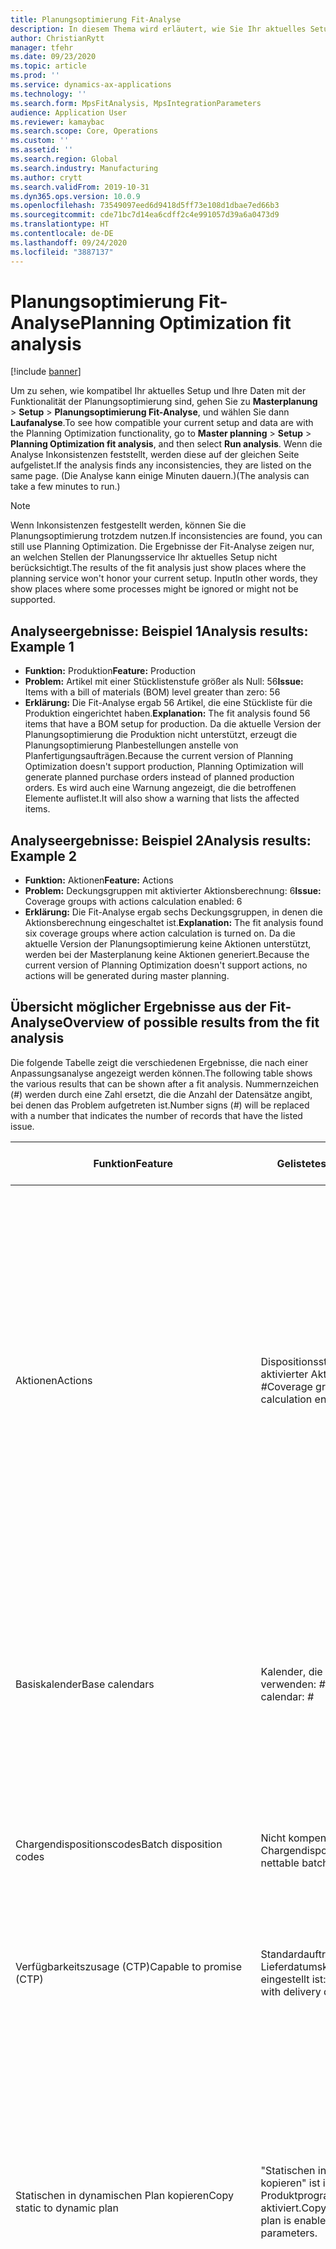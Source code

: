 ```yaml
---
title: Planungsoptimierung Fit-Analyse
description: In diesem Thema wird erläutert, wie Sie Ihr aktuelles Setup und Ihre Daten mit den Möglichkeiten der Planungsoptimierungsfunktionalität verifizieren können.
author: ChristianRytt
manager: tfehr
ms.date: 09/23/2020
ms.topic: article
ms.prod: ''
ms.service: dynamics-ax-applications
ms.technology: ''
ms.search.form: MpsFitAnalysis, MpsIntegrationParameters
audience: Application User
ms.reviewer: kamaybac
ms.search.scope: Core, Operations
ms.custom: ''
ms.assetid: ''
ms.search.region: Global
ms.search.industry: Manufacturing
ms.author: crytt
ms.search.validFrom: 2019-10-31
ms.dyn365.ops.version: 10.0.9
ms.openlocfilehash: 73549097eed6d9418d5ff73e108d1dbae7ed66b3
ms.sourcegitcommit: cde71bc7d14ea6cdff2c4e991057d39a6a0473d9
ms.translationtype: HT
ms.contentlocale: de-DE
ms.lasthandoff: 09/24/2020
ms.locfileid: "3887137"
---
```

# <a name="planning-optimization-fit-analysis"></a><span data-ttu-id="cdff6-103">Planungsoptimierung Fit-Analyse</span><span class="sxs-lookup"><span data-stu-id="cdff6-103">Planning Optimization fit analysis</span></span>

[!include [banner](../../includes/banner.md)]

<span data-ttu-id="cdff6-104">Um zu sehen, wie kompatibel Ihr aktuelles Setup und Ihre Daten mit der Funktionalität der Planungsoptimierung sind, gehen Sie zu **Masterplanung** \> **Setup** \> **Planungsoptimierung Fit-Analyse**, und wählen Sie dann **Laufanalyse**.</span><span class="sxs-lookup"><span data-stu-id="cdff6-104">To see how compatible your current setup and data are with the Planning Optimization functionality, go to **Master planning** \> **Setup** \> **Planning Optimization fit analysis**, and then select **Run analysis**.</span></span> <span data-ttu-id="cdff6-105">Wenn die Analyse Inkonsistenzen feststellt, werden diese auf der gleichen Seite aufgelistet.</span><span class="sxs-lookup"><span data-stu-id="cdff6-105">If the analysis finds any inconsistencies, they are listed on the same page.</span></span> <span data-ttu-id="cdff6-106">(Die Analyse kann einige Minuten dauern.)</span><span class="sxs-lookup"><span data-stu-id="cdff6-106">(The analysis can take a few minutes to run.)</span></span>

> [!NOTE]
> <span data-ttu-id="cdff6-107">Wenn Inkonsistenzen festgestellt werden, können Sie die Planungsoptimierung trotzdem nutzen.</span><span class="sxs-lookup"><span data-stu-id="cdff6-107">If inconsistencies are found, you can still use Planning Optimization.</span></span> <span data-ttu-id="cdff6-108">Die Ergebnisse der Fit-Analyse zeigen nur, an welchen Stellen der Planungsservice Ihr aktuelles Setup nicht berücksichtigt.</span><span class="sxs-lookup"><span data-stu-id="cdff6-108">The results of the fit analysis just show places where the planning service won't honor your current setup.</span></span> <span data-ttu-id="cdff6-109">Input</span><span class="sxs-lookup"><span data-stu-id="cdff6-109">In other words, they show places where some processes might be ignored or might not be supported.</span></span>

## <a name="analysis-results-example-1"></a><span data-ttu-id="cdff6-110">Analyseergebnisse: Beispiel 1</span><span class="sxs-lookup"><span data-stu-id="cdff6-110">Analysis results: Example 1</span></span>

- <span data-ttu-id="cdff6-111">**Funktion:** Produktion</span><span class="sxs-lookup"><span data-stu-id="cdff6-111">**Feature:** Production</span></span>
- <span data-ttu-id="cdff6-112">**Problem:** Artikel mit einer Stücklistenstufe größer als Null: 56</span><span class="sxs-lookup"><span data-stu-id="cdff6-112">**Issue:** Items with a bill of materials (BOM) level greater than zero: 56</span></span>
- <span data-ttu-id="cdff6-113">**Erklärung:** Die Fit-Analyse ergab 56 Artikel, die eine Stückliste für die Produktion eingerichtet haben.</span><span class="sxs-lookup"><span data-stu-id="cdff6-113">**Explanation:** The fit analysis found 56 items that have a BOM setup for production.</span></span> <span data-ttu-id="cdff6-114">Da die aktuelle Version der Planungsoptimierung die Produktion nicht unterstützt, erzeugt die Planungsoptimierung Planbestellungen anstelle von Planfertigungsaufträgen.</span><span class="sxs-lookup"><span data-stu-id="cdff6-114">Because the current version of Planning Optimization doesn't support production, Planning Optimization will generate planned purchase orders instead of planned production orders.</span></span> <span data-ttu-id="cdff6-115">Es wird auch eine Warnung angezeigt, die die betroffenen Elemente auflistet.</span><span class="sxs-lookup"><span data-stu-id="cdff6-115">It will also show a warning that lists the affected items.</span></span>

## <a name="analysis-results-example-2"></a><span data-ttu-id="cdff6-116">Analyseergebnisse: Beispiel 2</span><span class="sxs-lookup"><span data-stu-id="cdff6-116">Analysis results: Example 2</span></span>

- <span data-ttu-id="cdff6-117">**Funktion:** Aktionen</span><span class="sxs-lookup"><span data-stu-id="cdff6-117">**Feature:** Actions</span></span>
- <span data-ttu-id="cdff6-118">**Problem:** Deckungsgruppen mit aktivierter Aktionsberechnung: 6</span><span class="sxs-lookup"><span data-stu-id="cdff6-118">**Issue:** Coverage groups with actions calculation enabled: 6</span></span>
- <span data-ttu-id="cdff6-119">**Erklärung:** Die Fit-Analyse ergab sechs Deckungsgruppen, in denen die Aktionsberechnung eingeschaltet ist.</span><span class="sxs-lookup"><span data-stu-id="cdff6-119">**Explanation:** The fit analysis found six coverage groups where action calculation is turned on.</span></span> <span data-ttu-id="cdff6-120">Da die aktuelle Version der Planungsoptimierung keine Aktionen unterstützt, werden bei der Masterplanung keine Aktionen generiert.</span><span class="sxs-lookup"><span data-stu-id="cdff6-120">Because the current version of Planning Optimization doesn't support actions, no actions will be generated during master planning.</span></span>

## <a name="overview-of-possible-results-from-the-fit-analysis"></a><span data-ttu-id="cdff6-121">Übersicht möglicher Ergebnisse aus der Fit-Analyse</span><span class="sxs-lookup"><span data-stu-id="cdff6-121">Overview of possible results from the fit analysis</span></span>

<span data-ttu-id="cdff6-122">Die folgende Tabelle zeigt die verschiedenen Ergebnisse, die nach einer Anpassungsanalyse angezeigt werden können.</span><span class="sxs-lookup"><span data-stu-id="cdff6-122">The following table shows the various results that can be shown after a fit analysis.</span></span> <span data-ttu-id="cdff6-123">Nummernzeichen (_\#_) werden durch eine Zahl ersetzt, die die Anzahl der Datensätze angibt, bei denen das Problem aufgetreten ist.</span><span class="sxs-lookup"><span data-stu-id="cdff6-123">Number signs (_\#_) will be replaced with a number that indicates the number of records that have the listed issue.</span></span>

| <span data-ttu-id="cdff6-124">Funktion</span><span class="sxs-lookup"><span data-stu-id="cdff6-124">Feature</span></span> | <span data-ttu-id="cdff6-125">Gelistetes Problem</span><span class="sxs-lookup"><span data-stu-id="cdff6-125">Listed issue</span></span> | <span data-ttu-id="cdff6-126">Erläuterung</span><span class="sxs-lookup"><span data-stu-id="cdff6-126">Explanation</span></span> | <span data-ttu-id="cdff6-127">Erwartete Verfügbarkeit</span><span class="sxs-lookup"><span data-stu-id="cdff6-127">Expected availability</span></span> |
| --- | --- | --- | --- |
| <span data-ttu-id="cdff6-128">Aktionen</span><span class="sxs-lookup"><span data-stu-id="cdff6-128">Actions</span></span> | <span data-ttu-id="cdff6-129">Dispositionssteuerungsgruppen mit aktivierter Aktivitätenberechnung: _\#_</span><span class="sxs-lookup"><span data-stu-id="cdff6-129">Coverage groups with Actions calculation enabled: _\#_</span></span> | <span data-ttu-id="cdff6-130">Diese Funktion steht noch aus.</span><span class="sxs-lookup"><span data-stu-id="cdff6-130">This feature is pending.</span></span> <span data-ttu-id="cdff6-131">Derzeit werden während der Masterplanung keine Aktionen generiert, wenn die Planungsoptimierung aktiviert ist, unabhängig von dieser Einstellung.</span><span class="sxs-lookup"><span data-stu-id="cdff6-131">Currently, actions aren't generated during master planning when Planning Optimization is enabled, regardless of this setting.</span></span> <span data-ttu-id="cdff6-132">Der Hauptzweck von Aktionen besteht darin, Änderungen an bestehenden Aufträgen vorzuschlagen.</span><span class="sxs-lookup"><span data-stu-id="cdff6-132">The main purpose of actions is to suggest changes to existing orders.</span></span> <span data-ttu-id="cdff6-133">Bewerten Sie, ob Aktionen im Rahmen Ihrer Geschäftsprozesse aktiv angewendet werden oder ob die Verzögerungsinformationen bezüglich der Bestellungen ausreichend sind.</span><span class="sxs-lookup"><span data-stu-id="cdff6-133">Evaluate if actions are actively applied as part of your business processes or if the delay information related to the orders is sufficient.</span></span> | <span data-ttu-id="cdff6-134">2021. Oktober</span><span class="sxs-lookup"><span data-stu-id="cdff6-134">October 2021</span></span> |
| <span data-ttu-id="cdff6-135">Basiskalender</span><span class="sxs-lookup"><span data-stu-id="cdff6-135">Base calendars</span></span> | <span data-ttu-id="cdff6-136">Kalender, die den Basiskalender verwenden: _\#_</span><span class="sxs-lookup"><span data-stu-id="cdff6-136">Calendars using base calendar: _\#_</span></span> | <span data-ttu-id="cdff6-137">Diese Funktion steht noch aus.</span><span class="sxs-lookup"><span data-stu-id="cdff6-137">This feature is pending.</span></span> <span data-ttu-id="cdff6-138">Derzeit wird der Basiskalender ignoriert, wenn die Planungsoptimierung aktiviert ist.</span><span class="sxs-lookup"><span data-stu-id="cdff6-138">Currently, the base calendar is ignored when Planning Optimization is enabled.</span></span> <span data-ttu-id="cdff6-139">Prüfen Sie, ob der Basiskalender für Ihre Geschäftsprozesse benötigt wird oder ob eine direkte Einrichtung in Kalendern ausreicht.</span><span class="sxs-lookup"><span data-stu-id="cdff6-139">Evaluate if the base calendar is needed for your business processes or if direct setup in calendars is sufficient.</span></span> | <span data-ttu-id="cdff6-140">April 2021</span><span class="sxs-lookup"><span data-stu-id="cdff6-140">April 2021</span></span> | 
| <span data-ttu-id="cdff6-141">Chargendispositionscodes</span><span class="sxs-lookup"><span data-stu-id="cdff6-141">Batch disposition codes</span></span> | <span data-ttu-id="cdff6-142">Nicht kompensierbare Chargendispositionsmaster: _\#_</span><span class="sxs-lookup"><span data-stu-id="cdff6-142">Non-nettable batch disposition masters: _\#_</span></span> | <span data-ttu-id="cdff6-143">Diese Funktion steht noch aus.</span><span class="sxs-lookup"><span data-stu-id="cdff6-143">This feature is pending.</span></span> <span data-ttu-id="cdff6-144">Derzeit werden Chargen-Dispositionscodes ignoriert, wenn die Planungsoptimierung aktiviert ist.</span><span class="sxs-lookup"><span data-stu-id="cdff6-144">Currently, batch disposition codes are ignored when Planning Optimization is enabled.</span></span> | <span data-ttu-id="cdff6-145">2021. Oktober</span><span class="sxs-lookup"><span data-stu-id="cdff6-145">October 2021</span></span> |
| <span data-ttu-id="cdff6-146">Verfügbarkeitszusage (CTP)</span><span class="sxs-lookup"><span data-stu-id="cdff6-146">Capable to promise (CTP)</span></span> | <span data-ttu-id="cdff6-147">Standardauftragseinstellungen mit Lieferdatumskontrolle, die auf CTP eingestellt ist: _\#_</span><span class="sxs-lookup"><span data-stu-id="cdff6-147">Default order settings with delivery date control set to CTP: _\#_</span></span> | <span data-ttu-id="cdff6-148">Diese Funktion steht noch aus.</span><span class="sxs-lookup"><span data-stu-id="cdff6-148">This feature is pending.</span></span> <span data-ttu-id="cdff6-149">Derzeit wird CTP ignoriert, wenn die Planungsoptimierung unabhängig von dieser Einstellung aktiviert ist.</span><span class="sxs-lookup"><span data-stu-id="cdff6-149">Currently, CTP is ignored when Planning Optimization is enabled, regardless of this setting.</span></span> | <span data-ttu-id="cdff6-150">2021. Oktober</span><span class="sxs-lookup"><span data-stu-id="cdff6-150">October 2021</span></span> |
| <span data-ttu-id="cdff6-151">Statischen in dynamischen Plan kopieren</span><span class="sxs-lookup"><span data-stu-id="cdff6-151">Copy static to dynamic plan</span></span> | <span data-ttu-id="cdff6-152">"Statischen in dynamischen Plan kopieren" ist in den Produktprogrammplanungsparametern aktiviert.</span><span class="sxs-lookup"><span data-stu-id="cdff6-152">Copy of static to dynamic plan is enabled on the master planning parameters.</span></span> | <span data-ttu-id="cdff6-153">Die Planungsoptimierung kopiert den statischen Plan unabhängig von dieser Einstellung nicht in den dynamischen Plan.</span><span class="sxs-lookup"><span data-stu-id="cdff6-153">Planning Optimization doesn't copy the static plan to the dynamic plan, regardless of this setting.</span></span> <span data-ttu-id="cdff6-154">Im Allgemeinen ist dieses Konzept aufgrund der Geschwindigkeit und vollständigen Regeneration, die die Planungsoptimierung bietet, weniger relevant.</span><span class="sxs-lookup"><span data-stu-id="cdff6-154">In general, this concept is less relevant because of the speed and complete regeneration that Planning Optimization provides.</span></span> <span data-ttu-id="cdff6-155">Wenn zwei oder mehr Pläne verwendet werden, sollte für jeden Plan eine Masterplanung ausgelöst werden.</span><span class="sxs-lookup"><span data-stu-id="cdff6-155">If two or more plans are used, master planning should be triggered for each plan.</span></span> | <span data-ttu-id="cdff6-156">2021. Oktober</span><span class="sxs-lookup"><span data-stu-id="cdff6-156">October 2021</span></span> |
| <span data-ttu-id="cdff6-157">Umwandeln</span><span class="sxs-lookup"><span data-stu-id="cdff6-157">Firming</span></span> | <span data-ttu-id="cdff6-158">Dispositionssteuerungsgruppen mit automatisch festgelegtem Sofortanlagezeitraum: _\#_</span><span class="sxs-lookup"><span data-stu-id="cdff6-158">Coverage groups with auto firming time fence set: _\#_</span></span> | <span data-ttu-id="cdff6-159">In Version 10.0.7 und höher wird das Umwandeln nach Abschluss der Masterplanung als separater Umwandlungs-Batch-Job unterstützt (vorausgesetzt, die Funktion _Automatische Umwandlung zur Planungsoptimierung_ wurde in der [Funktionsverwaltung](../../../fin-ops-core/fin-ops/get-started/feature-management/feature-management-overview.md) aktiviert).</span><span class="sxs-lookup"><span data-stu-id="cdff6-159">In version 10.0.7 and later, firming is supported as a separate firming batch job after master planning is completed (provided the _Auto-firming for Planning Optimization_ feature has been enabled in [feature management](../../../fin-ops-core/fin-ops/get-started/feature-management/feature-management-overview.md)).</span></span> <span data-ttu-id="cdff6-160">Beachten Sie, dass die automatische Festigung für die Planungsoptimierung auf dem Bestelldatum (Startdatum) und nicht auf dem Anforderungsdatum (Enddatum) basiert.</span><span class="sxs-lookup"><span data-stu-id="cdff6-160">Note that auto firming for Planning Optimization is based on the order date (start date), not the requirement date (end date).</span></span> <span data-ttu-id="cdff6-161">Dieses Verhalten stellt sicher, dass die Festlegung von Planaufträgen rechtzeitig erfolgt, ohne dass die Vorlaufzeit in den Festigungszeitraum einbezogen werden muss.</span><span class="sxs-lookup"><span data-stu-id="cdff6-161">This behavior ensures that firming of planned orders occurs in due time, without having to include lead time in the firming time fence.</span></span> | <span data-ttu-id="cdff6-162">Unterstützt</span><span class="sxs-lookup"><span data-stu-id="cdff6-162">Supported</span></span> |
| <span data-ttu-id="cdff6-163">Umwandeln</span><span class="sxs-lookup"><span data-stu-id="cdff6-163">Firming</span></span> | <span data-ttu-id="cdff6-164">Artikeldeckungsdatensätze mit automatisch festgelegter Umwandlung: _\#_</span><span class="sxs-lookup"><span data-stu-id="cdff6-164">Item coverage records with auto firming set: _\#_</span></span> | <span data-ttu-id="cdff6-165">In Version 10.0.7 und höher wird das automatische Umwandeln nach Abschluss der Masterplanung als separater Umwandlungs-Batch-Job unterstützt (vorausgesetzt, die Funktion _Automatische Umwandlung zur Planungsoptimierung_ wurde in der [Funktionsverwaltung](../../../fin-ops-core/fin-ops/get-started/feature-management/feature-management-overview.md) aktiviert).</span><span class="sxs-lookup"><span data-stu-id="cdff6-165">In version 10.0.7 and later, auto firming is supported as a separate firming batch job after master planning is completed (provided the _Auto-firming for Planning Optimization_ feature has been enabled in [feature management](../../../fin-ops-core/fin-ops/get-started/feature-management/feature-management-overview.md)).</span></span> <span data-ttu-id="cdff6-166">Beachten Sie, dass die automatische Festigung für die Planungsoptimierung auf dem Bestelldatum (Startdatum) und nicht auf dem Anforderungsdatum (Enddatum) basiert.</span><span class="sxs-lookup"><span data-stu-id="cdff6-166">Note that auto firming for Planning Optimization is based on the order date (start date), not the requirement date (end date).</span></span> <span data-ttu-id="cdff6-167">Dieses Verhalten stellt sicher, dass die Festlegung von Planaufträgen rechtzeitig erfolgt, ohne dass die Vorlaufzeit in den Festigungszeitraum einbezogen werden muss.</span><span class="sxs-lookup"><span data-stu-id="cdff6-167">This behavior ensures that firming of planned orders occurs in due time, without having to include lead time in the firming time fence.</span></span> | <span data-ttu-id="cdff6-168">Unterstützt</span><span class="sxs-lookup"><span data-stu-id="cdff6-168">Supported</span></span> |
| <span data-ttu-id="cdff6-169">Umwandeln</span><span class="sxs-lookup"><span data-stu-id="cdff6-169">Firming</span></span> | <span data-ttu-id="cdff6-170">Produktprogrammpläne mit automatisch festgelegter Umwandlung: _\#_</span><span class="sxs-lookup"><span data-stu-id="cdff6-170">Master plans with auto firming set: _\#_</span></span> | <span data-ttu-id="cdff6-171">In Version 10.0.7 und höher wird das automatische Umwandeln nach Abschluss der Masterplanung als separater Umwandlungs-Batch-Job unterstützt (vorausgesetzt, die Funktion _Automatische Umwandlung zur Planungsoptimierung_ wurde in der [Funktionsverwaltung](../../../fin-ops-core/fin-ops/get-started/feature-management/feature-management-overview.md) aktiviert).</span><span class="sxs-lookup"><span data-stu-id="cdff6-171">In version 10.0.7 and later, auto firming is supported as a separate firming batch job after master planning is completed (provided the _Auto-firming for Planning Optimization_ feature has been enabled in [feature management](../../../fin-ops-core/fin-ops/get-started/feature-management/feature-management-overview.md)).</span></span> <span data-ttu-id="cdff6-172">Beachten Sie, dass die automatische Festigung für die Planungsoptimierung auf dem Bestelldatum (Startdatum) und nicht auf dem Anforderungsdatum (Enddatum) basiert.</span><span class="sxs-lookup"><span data-stu-id="cdff6-172">Note that auto firming for Planning Optimization is based on the order date (start date), not the requirement date (end date).</span></span> <span data-ttu-id="cdff6-173">Dieses Verhalten stellt sicher, dass die Festlegung von Planaufträgen rechtzeitig erfolgt, ohne dass die Vorlaufzeit in den Festigungszeitraum einbezogen werden muss.</span><span class="sxs-lookup"><span data-stu-id="cdff6-173">This behavior ensures that firming of planned orders occurs in due time, without having to include lead time in the firming time fence.</span></span> | <span data-ttu-id="cdff6-174">Unterstützt</span><span class="sxs-lookup"><span data-stu-id="cdff6-174">Supported</span></span> |
| <span data-ttu-id="cdff6-175">FitAnalysisPlanningItems</span><span class="sxs-lookup"><span data-stu-id="cdff6-175">FitAnalysisPlanningItems</span></span> | <span data-ttu-id="cdff6-176">Planungselemente: _\#_</span><span class="sxs-lookup"><span data-stu-id="cdff6-176">Planning Items: _\#_</span></span> | <span data-ttu-id="cdff6-177">Diese Funktion steht noch aus.</span><span class="sxs-lookup"><span data-stu-id="cdff6-177">This feature is pending.</span></span> <span data-ttu-id="cdff6-178">Derzeit werden Planungselemente wie normale Elemente behandelt, wenn die Planungsoptimierung aktiviert ist.</span><span class="sxs-lookup"><span data-stu-id="cdff6-178">Currently, planning items are handled like regular items when Planning Optimization is enabled.</span></span> | <span data-ttu-id="cdff6-179">2021. Oktober</span><span class="sxs-lookup"><span data-stu-id="cdff6-179">October 2021</span></span> |
| <span data-ttu-id="cdff6-180">Planung</span><span class="sxs-lookup"><span data-stu-id="cdff6-180">Forecast</span></span> | <span data-ttu-id="cdff6-181">Abdeckungsgruppen mit „Intercompany-Bestellungen einschließen“ aktiviert: _\#_</span><span class="sxs-lookup"><span data-stu-id="cdff6-181">Coverage groups with "Include intercompany orders" enabled: _\#_</span></span> | <span data-ttu-id="cdff6-182">Diese Funktion steht noch aus.</span><span class="sxs-lookup"><span data-stu-id="cdff6-182">This feature is pending.</span></span> <span data-ttu-id="cdff6-183">Derzeit enthält die Masterplanung keine nachgelagerten Planungsanforderungen, wenn die Planungsoptimierung aktiviert ist, unabhängig von dieser Einstellung.</span><span class="sxs-lookup"><span data-stu-id="cdff6-183">Currently, master planning doesn't include downstream planned demand when Planning Optimization is enabled, regardless of this setting.</span></span> <span data-ttu-id="cdff6-184">Beachten Sie, dass freigegebene/feste Bestellungen weiterhin mit der regulären Intercompany-Funktionalität funktionieren und die meisten Szenarien abdecken.</span><span class="sxs-lookup"><span data-stu-id="cdff6-184">Note that released/firmed orders still work with the regular intercompany functionality and will cover most scenarios.</span></span> | <span data-ttu-id="cdff6-185">2020. Oktober</span><span class="sxs-lookup"><span data-stu-id="cdff6-185">October 2020</span></span> |
| <span data-ttu-id="cdff6-186">Planung</span><span class="sxs-lookup"><span data-stu-id="cdff6-186">Forecast</span></span> | <span data-ttu-id="cdff6-187">Abdeckungsgruppen mit der Einstellung „Planungswert verringern um“ auf einen anderen Wert als „Aufträge“ festgelegt: _\#_</span><span class="sxs-lookup"><span data-stu-id="cdff6-187">Coverage groups with "Reduce forecast by" setting set to a value different than "Orders": _\#_</span></span> | <span data-ttu-id="cdff6-188">Standardmäßig verwendet die Planungsoptimierung unabhängig von dieser Einstellung „Planungswert verringern um“ für Bestellungen.</span><span class="sxs-lookup"><span data-stu-id="cdff6-188">By default, Planning Optimization uses "Reduce forecast by" for orders, regardless of this setting.</span></span> | <span data-ttu-id="cdff6-189">2020. Oktober</span><span class="sxs-lookup"><span data-stu-id="cdff6-189">October 2020</span></span> |
| <span data-ttu-id="cdff6-190">Planung</span><span class="sxs-lookup"><span data-stu-id="cdff6-190">Forecast</span></span> | <span data-ttu-id="cdff6-191">Planzahlenmodelle mit Untermodellen: _\#_</span><span class="sxs-lookup"><span data-stu-id="cdff6-191">Forecast models with sub models: _\#_</span></span> | <span data-ttu-id="cdff6-192">Diese Funktion steht noch aus.</span><span class="sxs-lookup"><span data-stu-id="cdff6-192">This feature is pending.</span></span> <span data-ttu-id="cdff6-193">Derzeit werden Prognosen, die Untermodelle verwenden, nicht unterstützt, wenn die Planungsoptimierung aktiviert ist.</span><span class="sxs-lookup"><span data-stu-id="cdff6-193">Currently, forecasts that use sub-models aren't supported when Planning Optimization is enabled.</span></span> <span data-ttu-id="cdff6-194">Sie werden unabhängig von dieser Einstellung ignoriert.</span><span class="sxs-lookup"><span data-stu-id="cdff6-194">They will be ignored, regardless of this setting.</span></span> | <span data-ttu-id="cdff6-195">April 2021</span><span class="sxs-lookup"><span data-stu-id="cdff6-195">April 2021</span></span> |
| <span data-ttu-id="cdff6-196">Planung</span><span class="sxs-lookup"><span data-stu-id="cdff6-196">Forecast</span></span> | <span data-ttu-id="cdff6-197">Masterpläne mit aktivierter Option „Beschaffungsplanung einbeziehen“: _\#_</span><span class="sxs-lookup"><span data-stu-id="cdff6-197">Master plans with "Include supply forecast" enabled: _\#_</span></span> | <span data-ttu-id="cdff6-198">Diese Funktion steht noch aus.</span><span class="sxs-lookup"><span data-stu-id="cdff6-198">This feature is pending.</span></span> <span data-ttu-id="cdff6-199">Derzeit Beschaffungsplanungen nicht unterstützt, wenn die Planungsoptimierung aktiviert ist.</span><span class="sxs-lookup"><span data-stu-id="cdff6-199">Currently, supply forecasts aren't supported when Planning Optimization is enabled.</span></span> <span data-ttu-id="cdff6-200">Sie werden unabhängig von dieser Einstellung ignoriert.</span><span class="sxs-lookup"><span data-stu-id="cdff6-200">They will be ignored, regardless of this setting.</span></span> | <span data-ttu-id="cdff6-201">2021. Oktober</span><span class="sxs-lookup"><span data-stu-id="cdff6-201">October 2021</span></span> |
| <span data-ttu-id="cdff6-202">Nichtplanungszeitraum</span><span class="sxs-lookup"><span data-stu-id="cdff6-202">Freeze time fence</span></span> | <span data-ttu-id="cdff6-203">Dispositionssteuerungsgruppen mit gesperrtem festgelegtem Sofortanlagezeitraum: _\#_</span><span class="sxs-lookup"><span data-stu-id="cdff6-203">Coverage groups with freeze time fence set: _\#_</span></span> | <span data-ttu-id="cdff6-204">Der Sperrzeitraum wird nicht oft verwendet, und es ist derzeit nicht geplant, ihn für die Planungsoptimierung aufzunehmen.</span><span class="sxs-lookup"><span data-stu-id="cdff6-204">The freeze time fence isn't often used, and there are currently no plans to include it for Planning Optimization.</span></span> <span data-ttu-id="cdff6-205">Derzeit wird der eingerichtete Sperrzeitraum ignoriert, wenn die Planungsoptimierung unabhängig von dieser Einstellung aktiviert ist.</span><span class="sxs-lookup"><span data-stu-id="cdff6-205">Currently, the freeze time fence setup is ignored when Planning Optimization is enabled, regardless of this setting.</span></span> | <span data-ttu-id="cdff6-206">N/V</span><span class="sxs-lookup"><span data-stu-id="cdff6-206">N/A</span></span> |
| <span data-ttu-id="cdff6-207">Nichtplanungszeitraum</span><span class="sxs-lookup"><span data-stu-id="cdff6-207">Freeze time fence</span></span> | <span data-ttu-id="cdff6-208">Artikeldeckungsdatensätze mit gesperrtem festgelegtem Sofortanlagezeitraum: _\#_</span><span class="sxs-lookup"><span data-stu-id="cdff6-208">Item coverage records with freeze time fence set: _\#_</span></span> | <span data-ttu-id="cdff6-209">Der Sperrzeitraum wird nicht oft verwendet, und es ist derzeit nicht geplant, ihn für die Planungsoptimierung aufzunehmen.</span><span class="sxs-lookup"><span data-stu-id="cdff6-209">The freeze time fence isn't often used, and there are currently no plans to include it for Planning Optimization.</span></span> <span data-ttu-id="cdff6-210">Derzeit wird der eingerichtete Sperrzeitraum ignoriert, wenn die Planungsoptimierung unabhängig von dieser Einstellung aktiviert ist.</span><span class="sxs-lookup"><span data-stu-id="cdff6-210">Currently, the freeze time fence setup is ignored when Planning Optimization is enabled, regardless of this setting.</span></span> | <span data-ttu-id="cdff6-211">N/V</span><span class="sxs-lookup"><span data-stu-id="cdff6-211">N/A</span></span> |
| <span data-ttu-id="cdff6-212">Nichtplanungszeitraum</span><span class="sxs-lookup"><span data-stu-id="cdff6-212">Freeze time fence</span></span> | <span data-ttu-id="cdff6-213">Produktprogrammpläne mit gesperrtem festgelegtem Sofortanlagezeitraum: _\#_</span><span class="sxs-lookup"><span data-stu-id="cdff6-213">Master plans with freeze time fence set: _\#_</span></span> | <span data-ttu-id="cdff6-214">Der Sperrzeitraum wird nicht oft verwendet, und es ist derzeit nicht geplant, ihn für die Planungsoptimierung aufzunehmen.</span><span class="sxs-lookup"><span data-stu-id="cdff6-214">The freeze time fence isn't often used, and there are currently no plans to include it for Planning Optimization.</span></span> <span data-ttu-id="cdff6-215">Derzeit wird der eingerichtete Sperrzeitraum ignoriert, wenn die Planungsoptimierung unabhängig von dieser Einstellung aktiviert ist.</span><span class="sxs-lookup"><span data-stu-id="cdff6-215">Currently, the freeze time fence setup is ignored when Planning Optimization is enabled, regardless of this setting.</span></span> | <span data-ttu-id="cdff6-216">N/V</span><span class="sxs-lookup"><span data-stu-id="cdff6-216">N/A</span></span> |
| <span data-ttu-id="cdff6-217">Intercompany</span><span class="sxs-lookup"><span data-stu-id="cdff6-217">Intercompany</span></span> | <span data-ttu-id="cdff6-218">Produktprogrammpläne einschließlich geplanten Downstream-Bedarfs: _\#_</span><span class="sxs-lookup"><span data-stu-id="cdff6-218">Master plans including planned downstream demand: _\#_</span></span> | <span data-ttu-id="cdff6-219">Diese Funktion steht noch aus.</span><span class="sxs-lookup"><span data-stu-id="cdff6-219">This feature is pending.</span></span> <span data-ttu-id="cdff6-220">Derzeit enthält die Masterplanung keine nachgelagerten Planungsanforderungen, wenn die Planungsoptimierung aktiviert ist, unabhängig von dieser Einstellung.</span><span class="sxs-lookup"><span data-stu-id="cdff6-220">Currently, master planning doesn't include downstream planned demand when Planning Optimization is enabled, regardless of this setting.</span></span> <span data-ttu-id="cdff6-221">Beachten Sie, dass freigegebene/feste Bestellungen weiterhin mit der normalen Intercompany-Funktionalität funktionieren und die meisten Szenarien abdecken.</span><span class="sxs-lookup"><span data-stu-id="cdff6-221">Note that released/firmed orders still work with the normal intercompany functionality and will cover most scenarios.</span></span> | <span data-ttu-id="cdff6-222">2020. Oktober</span><span class="sxs-lookup"><span data-stu-id="cdff6-222">October 2020</span></span> |
| <span data-ttu-id="cdff6-223">Kanban</span><span class="sxs-lookup"><span data-stu-id="cdff6-223">Kanban</span></span> | <span data-ttu-id="cdff6-224">Artikeldeckungsdatensätze mit geplantem Auftragstyp "Kanban": _\#_</span><span class="sxs-lookup"><span data-stu-id="cdff6-224">Item coverage records with planned order type kanban: _\#_</span></span> | <span data-ttu-id="cdff6-225">Diese Funktion steht noch aus.</span><span class="sxs-lookup"><span data-stu-id="cdff6-225">This feature is pending.</span></span> <span data-ttu-id="cdff6-226">Derzeit wird die auf Kanban eingestellte Artikelabdeckung ignoriert, wenn die Planungsoptimierung aktiviert ist.</span><span class="sxs-lookup"><span data-stu-id="cdff6-226">Currently, item coverage that is set to kanban will be ignored when Planning Optimization is enabled.</span></span> <span data-ttu-id="cdff6-227">Die geplante Kanban-Auftragsart erstellt während der Masterplanung eine Warnung, und geplante Bestellungen werden erstellt, um den entsprechenden Bedarf zu decken.</span><span class="sxs-lookup"><span data-stu-id="cdff6-227">The kanban planned order type will create a warning during master planning, and planned purchase orders will be created to cover the related demand.</span></span> | <span data-ttu-id="cdff6-228">2021. Oktober</span><span class="sxs-lookup"><span data-stu-id="cdff6-228">October 2021</span></span> |
| <span data-ttu-id="cdff6-229">Kanban</span><span class="sxs-lookup"><span data-stu-id="cdff6-229">Kanban</span></span> | <span data-ttu-id="cdff6-230">Artikel mit Standardauftragstyp „Kanban“: _\#_</span><span class="sxs-lookup"><span data-stu-id="cdff6-230">Items with default order type kanban: _\#_</span></span> | <span data-ttu-id="cdff6-231">Derzeit wird die auf Kanban eingestellte Standardauftragsart ignoriert, wenn die Planungsoptimierung aktiviert ist.</span><span class="sxs-lookup"><span data-stu-id="cdff6-231">Currently, a default order type that is set to kanban will be ignored when Planning Optimization is enabled.</span></span> <span data-ttu-id="cdff6-232">Die Kanban-Standardauftragsart erstellt während der Masterplanung eine Warnung, und geplante Bestellungen werden erstellt, um den entsprechenden Bedarf zu decken.</span><span class="sxs-lookup"><span data-stu-id="cdff6-232">The kanban default order type will create a warning during master planning, and planned purchase orders will be created to cover the related demand.</span></span> | <span data-ttu-id="cdff6-233">2021. Oktober</span><span class="sxs-lookup"><span data-stu-id="cdff6-233">October 2021</span></span> |
| <span data-ttu-id="cdff6-234">Produktlebenszyklus-Status</span><span class="sxs-lookup"><span data-stu-id="cdff6-234">Product lifecycle state</span></span>   | <span data-ttu-id="cdff6-235">Produktlebenszyklus-Status nicht aktiv für die Planung: _\#_</span><span class="sxs-lookup"><span data-stu-id="cdff6-235">Product lifecycle states not active for planning: _\#_</span></span> | <span data-ttu-id="cdff6-236">Dies ist eine ausstehende Funktion.</span><span class="sxs-lookup"><span data-stu-id="cdff6-236">This is a pending feature.</span></span> <span data-ttu-id="cdff6-237">Derzeit wird der Produktlebenszyklusstatus bei aktivierter Planungsoptimierung ignoriert.</span><span class="sxs-lookup"><span data-stu-id="cdff6-237">Currently the Product lifecycle state is ignored with Planning Optimization enabled.</span></span> <span data-ttu-id="cdff6-238">Sie können den Produktfilter auf Planebene anpassen, um zu vermeiden, dass Produkte einbezogen werden, bei denen der Status des Produktlebenszyklus für die Planung deaktiviert ist.</span><span class="sxs-lookup"><span data-stu-id="cdff6-238">You can adjust the plan level product filter to avoid including products where product lifecycle state is disabled for planning.</span></span> | <span data-ttu-id="cdff6-239">2020. Oktober</span><span class="sxs-lookup"><span data-stu-id="cdff6-239">October 2020</span></span> |
| <span data-ttu-id="cdff6-240">Produktion</span><span class="sxs-lookup"><span data-stu-id="cdff6-240">Production</span></span> | <span data-ttu-id="cdff6-241">Stücklistenpositionen mit Rundung oder mehreren Konfigurationen: _\#_</span><span class="sxs-lookup"><span data-stu-id="cdff6-241">BOM lines with rounding or multiple setup: _\#_</span></span> | <span data-ttu-id="cdff6-242">Diese Funktion steht noch aus.</span><span class="sxs-lookup"><span data-stu-id="cdff6-242">This feature is pending.</span></span> <span data-ttu-id="cdff6-243">Derzeit werden Rundungen und mehrere Setups in Stücklistenzeilen ignoriert, wenn die Planungsoptimierung aktiviert ist, unabhängig von dieser Einstellung.</span><span class="sxs-lookup"><span data-stu-id="cdff6-243">Currently, rounding and multiple setups are ignored on BOM lines when Planning Optimization is enabled, regardless of this setting.</span></span> | <span data-ttu-id="cdff6-244">April 2021</span><span class="sxs-lookup"><span data-stu-id="cdff6-244">April 2021</span></span> |
| <span data-ttu-id="cdff6-245">Produktion</span><span class="sxs-lookup"><span data-stu-id="cdff6-245">Production</span></span> | <span data-ttu-id="cdff6-246">Stücklisten-/Formelpositionen mit Formelmessung: _\#_</span><span class="sxs-lookup"><span data-stu-id="cdff6-246">BOM/formula lines with formula measurement: _\#_</span></span> | <span data-ttu-id="cdff6-247">Diese Funktion steht noch aus.</span><span class="sxs-lookup"><span data-stu-id="cdff6-247">This feature is pending.</span></span> <span data-ttu-id="cdff6-248">Derzeit wird Formelmessung in Stücklisten- und Formelzeilen ignoriert, wenn die Planungsoptimierung aktiviert ist, unabhängig von dieser Einstellung.</span><span class="sxs-lookup"><span data-stu-id="cdff6-248">Currently, formula measurement is ignored on BOM and formula lines when Planning Optimization is enabled, regardless of this setting.</span></span> | <span data-ttu-id="cdff6-249">2021. Oktober</span><span class="sxs-lookup"><span data-stu-id="cdff6-249">October 2021</span></span> |
| <span data-ttu-id="cdff6-250">Produktion</span><span class="sxs-lookup"><span data-stu-id="cdff6-250">Production</span></span> | <span data-ttu-id="cdff6-251">Stücklisten-/Formelpositionen mit Artikelersetzung (Plangruppen): _\#_</span><span class="sxs-lookup"><span data-stu-id="cdff6-251">BOM/formula lines with item substitution (plan groups): _\#_</span></span> | <span data-ttu-id="cdff6-252">Diese Funktion steht noch aus.</span><span class="sxs-lookup"><span data-stu-id="cdff6-252">This feature is pending.</span></span> <span data-ttu-id="cdff6-253">Derzeit wird Artikelersetzung (Plangruppen) ignoriert, wenn die Planungsoptimierung aktiviert ist, unabhängig von dieser Einstellung.</span><span class="sxs-lookup"><span data-stu-id="cdff6-253">Currently, item substitution (plan groups) is ignored on BOM and formula lines when Planning Optimization is enabled, regardless of this setting.</span></span> | <span data-ttu-id="cdff6-254">2021. Oktober</span><span class="sxs-lookup"><span data-stu-id="cdff6-254">October 2021</span></span> |
| <span data-ttu-id="cdff6-255">Produktion</span><span class="sxs-lookup"><span data-stu-id="cdff6-255">Production</span></span> | <span data-ttu-id="cdff6-256">Stücklisten-/Formelpositionen mit negativer Menge: _\#_</span><span class="sxs-lookup"><span data-stu-id="cdff6-256">BOM/formula lines with negative quantity: _\#_</span></span> | <span data-ttu-id="cdff6-257">Diese Funktion steht noch aus.</span><span class="sxs-lookup"><span data-stu-id="cdff6-257">This feature is pending.</span></span> <span data-ttu-id="cdff6-258">Stücklisten-/Formelpositionen mit negativer Menge werden mit einer Menge von 0 (null) eingeschlossen, und eine Warnung wird ausgegeben, wenn die Planungsoptimierung aktiviert ist.</span><span class="sxs-lookup"><span data-stu-id="cdff6-258">BOM and formula lines that have negative quantity will be included with a quantity of 0 (zero) and a warning will be issued when Planning Optimization is enabled.</span></span> <span data-ttu-id="cdff6-259">Aktualisieren Sie die Stammdaten, um Warnungen zu vermeiden.</span><span class="sxs-lookup"><span data-stu-id="cdff6-259">Update master data to avoid warnings.</span></span> | <span data-ttu-id="cdff6-260">2021. Oktober</span><span class="sxs-lookup"><span data-stu-id="cdff6-260">October 2021</span></span> |
| <span data-ttu-id="cdff6-261">Produktion</span><span class="sxs-lookup"><span data-stu-id="cdff6-261">Production</span></span> | <span data-ttu-id="cdff6-262">Stücklisten-/Formelpositionen mit Ressourcenverbrauch: _\#_</span><span class="sxs-lookup"><span data-stu-id="cdff6-262">BOM/formula lines with resource consumption: _\#_</span></span> | <span data-ttu-id="cdff6-263">Diese Funktion steht noch aus.</span><span class="sxs-lookup"><span data-stu-id="cdff6-263">This feature is pending.</span></span> <span data-ttu-id="cdff6-264">Derzeit werden Stücklisten-/Formelpositionen mit Ressourcenverbrauch ignoriert, wenn die Planungsoptimierung aktiviert ist.</span><span class="sxs-lookup"><span data-stu-id="cdff6-264">Currently, BOM and formula lines that have resource consumption are ignored when Planning Optimization is enabled.</span></span> <span data-ttu-id="cdff6-265">Wenn diese Funktion unterstützt wird, wird der Materialbedarf auf das Produktionsstartdatum festgelegt.</span><span class="sxs-lookup"><span data-stu-id="cdff6-265">When this feature is supported, the material requirement will be set to the production start date.</span></span> <span data-ttu-id="cdff6-266">Bis diese Funktion unterstützt wird, werden keine Anforderungen für Materialien generiert, die mit einem Ressourcenverbrauchsflag gekennzeichnet sind.</span><span class="sxs-lookup"><span data-stu-id="cdff6-266">Until this feature is supported, requirements will not be generated for materials that are marked with a resource consumption flag.</span></span> | <span data-ttu-id="cdff6-267">April 2021</span><span class="sxs-lookup"><span data-stu-id="cdff6-267">April 2021</span></span> |
| <span data-ttu-id="cdff6-268">Produktion</span><span class="sxs-lookup"><span data-stu-id="cdff6-268">Production</span></span> | <span data-ttu-id="cdff6-269">Stücklisten-/Formelpositionen mit Schrittverbrauch: _\#_</span><span class="sxs-lookup"><span data-stu-id="cdff6-269">BOM/formula lines with step consumption: _\#_</span></span> | <span data-ttu-id="cdff6-270">Diese Funktion steht noch aus.</span><span class="sxs-lookup"><span data-stu-id="cdff6-270">This feature is pending.</span></span> <span data-ttu-id="cdff6-271">Derzeit werden Stücklisten-/Formelpositionen mit Schrittverbrauch ignoriert, wenn die Planungsoptimierung aktiviert ist.</span><span class="sxs-lookup"><span data-stu-id="cdff6-271">Currently, step consumption is ignored on BOM and formula lines when Planning Optimization is enabled.</span></span> | <span data-ttu-id="cdff6-272">2021. Oktober</span><span class="sxs-lookup"><span data-stu-id="cdff6-272">October 2021</span></span> |
| <span data-ttu-id="cdff6-273">Produktion</span><span class="sxs-lookup"><span data-stu-id="cdff6-273">Production</span></span> | <span data-ttu-id="cdff6-274">Stücklisten mit konstantem Ausschuss oder variablem Ausschuss definiert: _\#_</span><span class="sxs-lookup"><span data-stu-id="cdff6-274">BOMs with constant scrap or variable scrap defined: _\#_</span></span> | <span data-ttu-id="cdff6-275">Diese Funktion steht noch aus.</span><span class="sxs-lookup"><span data-stu-id="cdff6-275">This feature is pending.</span></span> <span data-ttu-id="cdff6-276">Derzeit werden Stücklisten mit konstantem Ausschuss oder variablem Ausschuss ignoriert, wenn die Planungsoptimierung aktiviert ist.</span><span class="sxs-lookup"><span data-stu-id="cdff6-276">Currently, constant scrap and variable scrap that are defined on BOMs are ignored when Planning Optimization is enabled.</span></span> | <span data-ttu-id="cdff6-277">2021. Oktober</span><span class="sxs-lookup"><span data-stu-id="cdff6-277">October 2021</span></span> |
| <span data-ttu-id="cdff6-278">Produktion</span><span class="sxs-lookup"><span data-stu-id="cdff6-278">Production</span></span> | <span data-ttu-id="cdff6-279">Stücklisten mit Fremdarbeit: _\#_</span><span class="sxs-lookup"><span data-stu-id="cdff6-279">BOMs with subcontracting: _\#_</span></span> | <span data-ttu-id="cdff6-280">Diese Funktion steht noch aus.</span><span class="sxs-lookup"><span data-stu-id="cdff6-280">This feature is pending.</span></span> <span data-ttu-id="cdff6-281">Derzeit werden Stücklisten mit Fremdarbeit ignoriert, wenn die Planungsoptimierung unabhängig von dieser Einstellung aktiviert ist.</span><span class="sxs-lookup"><span data-stu-id="cdff6-281">Currently, the subcontracting setup on BOMs is ignored when Planning Optimization is enabled, regardless of this setting.</span></span> | <span data-ttu-id="cdff6-282">2021. Oktober</span><span class="sxs-lookup"><span data-stu-id="cdff6-282">October 2021</span></span> |
| <span data-ttu-id="cdff6-283">Produktion</span><span class="sxs-lookup"><span data-stu-id="cdff6-283">Production</span></span> | <span data-ttu-id="cdff6-284">Stücklisten ohne Standort: _\#_</span><span class="sxs-lookup"><span data-stu-id="cdff6-284">BOMs without a site: _\#_</span></span> | <span data-ttu-id="cdff6-285">Diese Funktion steht noch aus.</span><span class="sxs-lookup"><span data-stu-id="cdff6-285">This feature is pending.</span></span> <span data-ttu-id="cdff6-286">Derzeit werden Stücklisten ohne Standort ignoriert, wenn die Planungsoptimierung aktiviert ist.</span><span class="sxs-lookup"><span data-stu-id="cdff6-286">Currently, BOMs without a site are ignored when Planning Optimization is enabled.</span></span> | <span data-ttu-id="cdff6-287">2020. Oktober</span><span class="sxs-lookup"><span data-stu-id="cdff6-287">October 2020</span></span> |
| <span data-ttu-id="cdff6-288">Produktion</span><span class="sxs-lookup"><span data-stu-id="cdff6-288">Production</span></span> | <span data-ttu-id="cdff6-289">Bedarf mit bestimmten definierten Stücklisten- oder Arbeitsplananforderungen: _\#_</span><span class="sxs-lookup"><span data-stu-id="cdff6-289">Demand with specific BOM or route requirements defined: _\#_</span></span> | <span data-ttu-id="cdff6-290">Diese Funktion steht noch aus.</span><span class="sxs-lookup"><span data-stu-id="cdff6-290">This feature is pending.</span></span> <span data-ttu-id="cdff6-291">Derzeit werden die spezifischen Stücklisten- oder Routenanforderungen, die im Bedarf definiert sind (z. B. eine Unterstückliste oder Unterroute in einem Kundenauftrag), ignoriert, wenn die Planungsoptimierung aktiviert ist.</span><span class="sxs-lookup"><span data-stu-id="cdff6-291">Currently, the specific BOM or route requirements that are defined on the demand (such as a sub-BOM or sub-route on a sales order) are ignored when Planning Optimization is enabled.</span></span> <span data-ttu-id="cdff6-292">Unabhängig von dieser Einstellung wird die Standardstückliste oder -Route verwendet.</span><span class="sxs-lookup"><span data-stu-id="cdff6-292">The standard BOM or route will be used, regardless of this setting.</span></span> | <span data-ttu-id="cdff6-293">2021. Oktober</span><span class="sxs-lookup"><span data-stu-id="cdff6-293">October 2021</span></span> |
| <span data-ttu-id="cdff6-294">Produktion</span><span class="sxs-lookup"><span data-stu-id="cdff6-294">Production</span></span> | <span data-ttu-id="cdff6-295">Formelversionen mit Kuppel-/Nebenprodukten: _\#_</span><span class="sxs-lookup"><span data-stu-id="cdff6-295">Formula versions with Co/By products: _\#_</span></span> | <span data-ttu-id="cdff6-296">Diese Funktion steht noch aus.</span><span class="sxs-lookup"><span data-stu-id="cdff6-296">This feature is pending.</span></span> <span data-ttu-id="cdff6-297">Derzeit werden Kuppel-/Nebenprodukten, die der Formelversion zugeordnet sind, ignoriert, wenn die Planungsoptimierung aktiviert ist.</span><span class="sxs-lookup"><span data-stu-id="cdff6-297">Currently, co-products and by-products that are associated with the formula version are ignored when Planning Optimization is enabled.</span></span> | <span data-ttu-id="cdff6-298">2021. Oktober</span><span class="sxs-lookup"><span data-stu-id="cdff6-298">October 2021</span></span> |
| <span data-ttu-id="cdff6-299">Produktion</span><span class="sxs-lookup"><span data-stu-id="cdff6-299">Production</span></span> | <span data-ttu-id="cdff6-300">Formelversionen mit Ertrag: _\#_</span><span class="sxs-lookup"><span data-stu-id="cdff6-300">Formula versions with Yield: _\#_</span></span> | <span data-ttu-id="cdff6-301">Diese Funktion steht noch aus.</span><span class="sxs-lookup"><span data-stu-id="cdff6-301">This feature is pending.</span></span> <span data-ttu-id="cdff6-302">Derzeit wird Ertrag, der der Formelversion zugeordnet ist, ignoriert, wenn die Planungsoptimierung aktiviert ist.</span><span class="sxs-lookup"><span data-stu-id="cdff6-302">Currently, yield that is associated with the formula version is ignored when Planning Optimization is enabled.</span></span> | <span data-ttu-id="cdff6-303">2021. Oktober</span><span class="sxs-lookup"><span data-stu-id="cdff6-303">October 2021</span></span> |
| <span data-ttu-id="cdff6-304">Produktion</span><span class="sxs-lookup"><span data-stu-id="cdff6-304">Production</span></span> | <span data-ttu-id="cdff6-305">Pläne einschließlich Abfolge: _\#_</span><span class="sxs-lookup"><span data-stu-id="cdff6-305">Plans including sequencing: _\#_</span></span> | <span data-ttu-id="cdff6-306">Diese Funktion steht noch aus.</span><span class="sxs-lookup"><span data-stu-id="cdff6-306">This feature is pending.</span></span> <span data-ttu-id="cdff6-307">Derzeit werden Abfolgen ignoriert, wenn die Planungsoptimierung unabhängig von dieser Einstellung aktiviert ist.</span><span class="sxs-lookup"><span data-stu-id="cdff6-307">Currently, sequencing is ignored when Planning Optimization is enabled, regardless of this setting.</span></span> | <span data-ttu-id="cdff6-308">2021. Oktober</span><span class="sxs-lookup"><span data-stu-id="cdff6-308">October 2021</span></span> |
| <span data-ttu-id="cdff6-309">Produktion</span><span class="sxs-lookup"><span data-stu-id="cdff6-309">Production</span></span> | <span data-ttu-id="cdff6-310">Freigegebene, noch nicht gestartete Produktionsaufträge, deren Beginn vor heute geplant ist: _\#_</span><span class="sxs-lookup"><span data-stu-id="cdff6-310">Released production orders that are not started, where scheduled start is earlier than today: _\#_</span></span> | <span data-ttu-id="cdff6-311">Diese Funktion steht noch aus.</span><span class="sxs-lookup"><span data-stu-id="cdff6-311">This feature is pending.</span></span> <span data-ttu-id="cdff6-312">Wenn sich ein Fertigungsauftrag verzögert, wird die Masterplanung derzeit davon ausgehen, dass er heute abgeschlossen wird.</span><span class="sxs-lookup"><span data-stu-id="cdff6-312">Currently, if a production order is delayed, then master planning will assume that it will be completed today.</span></span> <span data-ttu-id="cdff6-313">Dies ist für freigegebene Fertigungsaufträge relevant, bei denen ein Liefertermin in der Vergangenheit liegt, dieser jedoch noch nicht abgeschlossen wurde.</span><span class="sxs-lookup"><span data-stu-id="cdff6-313">This is relevant for released production orders where a delivery date is in the past, but it has not been completed yet.</span></span> | <span data-ttu-id="cdff6-314">2021. Oktober</span><span class="sxs-lookup"><span data-stu-id="cdff6-314">October 2021</span></span> |
| <span data-ttu-id="cdff6-315">Produktion</span><span class="sxs-lookup"><span data-stu-id="cdff6-315">Production</span></span> | <span data-ttu-id="cdff6-316">Mit begrenzter Kapazität eingeplante Ressourcen: _\#_</span><span class="sxs-lookup"><span data-stu-id="cdff6-316">Resources scheduled with finite capacity: _\#_</span></span> | <span data-ttu-id="cdff6-317">Diese Funktion steht noch aus.</span><span class="sxs-lookup"><span data-stu-id="cdff6-317">This feature is pending.</span></span> <span data-ttu-id="cdff6-318">Derzeit werden Ressourcen mit begrenzter Kapazität ignoriert, wenn die Planungsoptimierung aktiviert ist.</span><span class="sxs-lookup"><span data-stu-id="cdff6-318">Currently, resources that are scheduled with finite capacity are ignored when Planning Optimization is enabled.</span></span> <span data-ttu-id="cdff6-319">Die Planung erfolgt basierend auf der Standardvorlaufzeit des Produkts.</span><span class="sxs-lookup"><span data-stu-id="cdff6-319">Scheduling is done based on the default lead time from the product.</span></span> | <span data-ttu-id="cdff6-320">April 2021</span><span class="sxs-lookup"><span data-stu-id="cdff6-320">April 2021</span></span> |
| <span data-ttu-id="cdff6-321">Produktion</span><span class="sxs-lookup"><span data-stu-id="cdff6-321">Production</span></span> | <span data-ttu-id="cdff6-322">In Planung verwendete Arbeitspläne: _\#_</span><span class="sxs-lookup"><span data-stu-id="cdff6-322">Routes used in planning: _\#_</span></span> | <span data-ttu-id="cdff6-323">Diese Funktion steht noch aus.</span><span class="sxs-lookup"><span data-stu-id="cdff6-323">This feature is pending.</span></span> <span data-ttu-id="cdff6-324">Derzeit werden Arbeitspläne ignoriert, wenn die Planungsoptimierung aktiviert ist.</span><span class="sxs-lookup"><span data-stu-id="cdff6-324">Currently, routes are ignored when Planning Optimization is enabled.</span></span> <span data-ttu-id="cdff6-325">Die Standardvorlaufzeit des Produkts wird verwendet.</span><span class="sxs-lookup"><span data-stu-id="cdff6-325">The default lead time from the product is used.</span></span> | <span data-ttu-id="cdff6-326">April 2021</span><span class="sxs-lookup"><span data-stu-id="cdff6-326">April 2021</span></span> |
| <span data-ttu-id="cdff6-327">Produktion</span><span class="sxs-lookup"><span data-stu-id="cdff6-327">Production</span></span> | <span data-ttu-id="cdff6-328">Verkaufspositionsreservierung mit Stücklistenauflösung: _\#_</span><span class="sxs-lookup"><span data-stu-id="cdff6-328">Sales line reservation using explosion: _\#_</span></span> | <span data-ttu-id="cdff6-329">Verkaufspositionsreservierung, die Auflösung verwendet, wird nicht unterstützt, wenn die Planungsoptimierung aktiviert ist.</span><span class="sxs-lookup"><span data-stu-id="cdff6-329">Sales line reservation that uses explosion isn't supported when Planning Optimization is enabled.</span></span> | <span data-ttu-id="cdff6-330">2021. Oktober</span><span class="sxs-lookup"><span data-stu-id="cdff6-330">October 2021</span></span> |
| <span data-ttu-id="cdff6-331">Produktion</span><span class="sxs-lookup"><span data-stu-id="cdff6-331">Production</span></span> | <span data-ttu-id="cdff6-332">Planung mit Auflösung von Produktionsaufträgen: _\#_</span><span class="sxs-lookup"><span data-stu-id="cdff6-332">Scheduling with explosion of production orders: _\#_</span></span> | <span data-ttu-id="cdff6-333">Terminplanung, die Auflösung von Produktionsaufträgen verwendet, wird nicht unterstützt, wenn die Planungsoptimierung aktiviert ist.</span><span class="sxs-lookup"><span data-stu-id="cdff6-333">Scheduling that uses explosion of production orders isn't supported when Planning Optimization is enabled.</span></span> <span data-ttu-id="cdff6-334">Produktionsaufträge können individuell geplant werden.</span><span class="sxs-lookup"><span data-stu-id="cdff6-334">Production orders can be scheduled individually.</span></span> | <span data-ttu-id="cdff6-335">2021. Oktober</span><span class="sxs-lookup"><span data-stu-id="cdff6-335">October 2021</span></span> |
| <span data-ttu-id="cdff6-336">Angebotsanforderungen</span><span class="sxs-lookup"><span data-stu-id="cdff6-336">Request for quotations</span></span> | <span data-ttu-id="cdff6-337">Produktprogrammpläne mit aktivierten Angebotsanforderungen: _\#_</span><span class="sxs-lookup"><span data-stu-id="cdff6-337">Master plans with request for quotations enabled: _\#_</span></span> | <span data-ttu-id="cdff6-338">Diese Funktion steht noch aus.</span><span class="sxs-lookup"><span data-stu-id="cdff6-338">This feature is pending.</span></span> <span data-ttu-id="cdff6-339">Derzeit werden Angebotsanfragen (RFQs) nicht als Bedarf betrachtet, wenn die Planungsoptimierung aktiviert ist.</span><span class="sxs-lookup"><span data-stu-id="cdff6-339">Currently, requests for quotation (RFQs) aren't considered as demand when Planning Optimization is enabled.</span></span> <span data-ttu-id="cdff6-340">Sie werden unabhängig von dieser Einstellung ignoriert.</span><span class="sxs-lookup"><span data-stu-id="cdff6-340">They will be ignored, regardless of this setting.</span></span> | <span data-ttu-id="cdff6-341">2021. Oktober</span><span class="sxs-lookup"><span data-stu-id="cdff6-341">October 2021</span></span> |
| <span data-ttu-id="cdff6-342">Anforderungen</span><span class="sxs-lookup"><span data-stu-id="cdff6-342">Requisitions</span></span> | <span data-ttu-id="cdff6-343">Produktprogrammpläne mit aktivierten Anforderungen: _\#_</span><span class="sxs-lookup"><span data-stu-id="cdff6-343">Master plans with requisitions enabled: _\#_</span></span> | <span data-ttu-id="cdff6-344">Diese Funktion steht noch aus.</span><span class="sxs-lookup"><span data-stu-id="cdff6-344">This feature is pending.</span></span> <span data-ttu-id="cdff6-345">Derzeit werden Anforderungen ignoriert, wenn die Planungsoptimierung aktiviert ist.</span><span class="sxs-lookup"><span data-stu-id="cdff6-345">Currently, requisitions aren't considered when Planning Optimization is enabled.</span></span> <span data-ttu-id="cdff6-346">Sie werden unabhängig von dieser Einstellung ignoriert.</span><span class="sxs-lookup"><span data-stu-id="cdff6-346">They will be ignored, regardless of this setting.</span></span> | <span data-ttu-id="cdff6-347">2021. Oktober</span><span class="sxs-lookup"><span data-stu-id="cdff6-347">October 2021</span></span> |
| <span data-ttu-id="cdff6-348">Sicherheitszuschläge</span><span class="sxs-lookup"><span data-stu-id="cdff6-348">Safety margins</span></span> | <span data-ttu-id="cdff6-349">Dispositionssteuerungsgruppen mit Sicherheitszuschlag: _\#_</span><span class="sxs-lookup"><span data-stu-id="cdff6-349">Coverage groups with safety margin: _\#_</span></span> | <span data-ttu-id="cdff6-350">Diese Funktion steht noch aus.</span><span class="sxs-lookup"><span data-stu-id="cdff6-350">This feature is pending.</span></span> <span data-ttu-id="cdff6-351">Derzeit wird der Sicherheitszuschlag ignoriert, wenn die Planungsoptimierung aktiviert ist.</span><span class="sxs-lookup"><span data-stu-id="cdff6-351">Currently, safety margin is ignored when Planning Optimization is enabled.</span></span> <span data-ttu-id="cdff6-352">Um dieses Verhalten auszugleichen, können Sie die Vorlaufzeit so erhöhen, dass sie den Sicherheitszuschlag enthält.</span><span class="sxs-lookup"><span data-stu-id="cdff6-352">To compensate for this behavior, you can increase the lead time so that it includes the safety margin.</span></span> | <span data-ttu-id="cdff6-353">2020. Oktober</span><span class="sxs-lookup"><span data-stu-id="cdff6-353">October 2020</span></span> |
| <span data-ttu-id="cdff6-354">Sicherheitszuschläge</span><span class="sxs-lookup"><span data-stu-id="cdff6-354">Safety margins</span></span> | <span data-ttu-id="cdff6-355">Produktprogrammpläne mit Sicherheitszuschlag: _\#_</span><span class="sxs-lookup"><span data-stu-id="cdff6-355">Master plans with safety margin: _\#_</span></span> | <span data-ttu-id="cdff6-356">Diese Funktion steht noch aus.</span><span class="sxs-lookup"><span data-stu-id="cdff6-356">This feature is pending.</span></span> <span data-ttu-id="cdff6-357">Derzeit wird Sicherheitszuschlag ignoriert, wenn die Planungsoptimierung unabhängig von dieser Einstellung aktiviert ist.</span><span class="sxs-lookup"><span data-stu-id="cdff6-357">Currently, safety margin is ignored when Planning Optimization is enabled, regardless of this setting.</span></span> <span data-ttu-id="cdff6-358">Um dieses Verhalten auszugleichen, können Sie die Vorlaufzeit so erhöhen, dass sie den Sicherheitszuschlag enthält.</span><span class="sxs-lookup"><span data-stu-id="cdff6-358">To compensate for this behavior, you can increase the lead time so that it includes the safety margin.</span></span> | <span data-ttu-id="cdff6-359">2020. Oktober</span><span class="sxs-lookup"><span data-stu-id="cdff6-359">October 2020</span></span> |
| <span data-ttu-id="cdff6-360">Sicherheitslagerbestandserfüllung</span><span class="sxs-lookup"><span data-stu-id="cdff6-360">Safety stock fulfillment</span></span> | <span data-ttu-id="cdff6-361">Artikelabdeckungsaufzeichnungen mit Einstellung „Mindestbestand auffüllen“, die sich von „Heutiges Datum + Beschaffungszeit“ unterscheiden: _\#_</span><span class="sxs-lookup"><span data-stu-id="cdff6-361">Item coverage records with "Fulfill minimum" different from "Today's date + procurement time": _\#_</span></span> | <span data-ttu-id="cdff6-362">Planungsoptimierung verwendet immer *Heutiges Datum + Beschaffungszeit*.</span><span class="sxs-lookup"><span data-stu-id="cdff6-362">Planning Optimization always uses *Today's date + procurement time*.</span></span> <span data-ttu-id="cdff6-363">Diese Änderung wird vorgenommen, um sich auf eine vereinfachte Planungskonfiguration in der Zukunft vorzubereiten und ein umsetzbares Ergebnis zu erzielen.</span><span class="sxs-lookup"><span data-stu-id="cdff6-363">This change is made to prepare for a simplified planning setup in the future, and to provide an actionable result.</span></span> <span data-ttu-id="cdff6-364">Wenn die Beschaffungszeit für den Sicherheitsbestand nicht enthalten ist, werden Planaufträge, die für den aktuell niedrigen Lagerbestand erstellt werden, aufgrund der Vorlaufzeit immer verzögert.</span><span class="sxs-lookup"><span data-stu-id="cdff6-364">If the procurement time isn't included for safety stock, planned orders that are created for current low on-hand inventory will always be delayed because of the lead time.</span></span> <span data-ttu-id="cdff6-365">Dieses Verhalten kann zu erheblichen Störungen und unerwünschten Planaufträgen führen.</span><span class="sxs-lookup"><span data-stu-id="cdff6-365">This behavior can cause significant noise and unwanted planned orders.</span></span> <span data-ttu-id="cdff6-366">Die beste Vorgehensweise besteht darin, die Einstellung so zu ändern, dass *Heutiges Datum + Beschaffungszeit* verwendet wird.</span><span class="sxs-lookup"><span data-stu-id="cdff6-366">The best practice is to change the setting so that *Today's date + procurement time* is used.</span></span> <span data-ttu-id="cdff6-367">Aktualisieren Sie die Stammdaten, um Warnungen zu vermeiden.</span><span class="sxs-lookup"><span data-stu-id="cdff6-367">Update master data to avoid warnings.</span></span> | <span data-ttu-id="cdff6-368">N/V</span><span class="sxs-lookup"><span data-stu-id="cdff6-368">N/A</span></span> |
| <span data-ttu-id="cdff6-369">Verkaufsangebote</span><span class="sxs-lookup"><span data-stu-id="cdff6-369">Sales quotations</span></span> | <span data-ttu-id="cdff6-370">Produktprogrammpläne mit aktivierten Verkaufsangeboten: _\#_</span><span class="sxs-lookup"><span data-stu-id="cdff6-370">Master plans with sales quotations enabled: _\#_</span></span> | <span data-ttu-id="cdff6-371">Diese Funktion steht noch aus.</span><span class="sxs-lookup"><span data-stu-id="cdff6-371">This feature is pending.</span></span> <span data-ttu-id="cdff6-372">Derzeit werden Angebote ignoriert, wenn die Planungsoptimierung aktiviert ist.</span><span class="sxs-lookup"><span data-stu-id="cdff6-372">Currently, quotations aren't considered when Planning Optimization is enabled.</span></span> <span data-ttu-id="cdff6-373">Sie werden unabhängig von dieser Einstellung ignoriert.</span><span class="sxs-lookup"><span data-stu-id="cdff6-373">They will be ignored, regardless of this setting.</span></span> | <span data-ttu-id="cdff6-374">2021. Oktober</span><span class="sxs-lookup"><span data-stu-id="cdff6-374">October 2021</span></span> |
| <span data-ttu-id="cdff6-375">Haltbarkeitsdatum</span><span class="sxs-lookup"><span data-stu-id="cdff6-375">Shelf life</span></span> | <span data-ttu-id="cdff6-376">Produktprogrammpläne mit aktiviertem Haltbarkeitsdatum: _\#_</span><span class="sxs-lookup"><span data-stu-id="cdff6-376">Master plans with shelf life enabled: _\#_</span></span> | <span data-ttu-id="cdff6-377">Diese Funktion steht noch aus.</span><span class="sxs-lookup"><span data-stu-id="cdff6-377">This feature is pending.</span></span> <span data-ttu-id="cdff6-378">Derzeit wird das Haltbarkeitsdatum ignoriert, wenn die Planungsoptimierung unabhängig von dieser Einstellung aktiviert ist.</span><span class="sxs-lookup"><span data-stu-id="cdff6-378">Currently, shelf life isn't considered when Planning Optimization is enabled, regardless of this setting.</span></span> | <span data-ttu-id="cdff6-379">2021. Oktober</span><span class="sxs-lookup"><span data-stu-id="cdff6-379">October 2021</span></span> |

## <a name="additional-resources"></a><span data-ttu-id="cdff6-380">Zusätzliche Ressourcen</span><span class="sxs-lookup"><span data-stu-id="cdff6-380">Additional resources</span></span>

[<span data-ttu-id="cdff6-381">Übersicht zur Planungsoptimierung</span><span class="sxs-lookup"><span data-stu-id="cdff6-381">Planning Optimization overview</span></span>](planning-optimization-overview.md)

[<span data-ttu-id="cdff6-382">Erste Schritte mit der Planungsoptimierung</span><span class="sxs-lookup"><span data-stu-id="cdff6-382">Get started with Planning Optimization</span></span>](get-started.md)

[<span data-ttu-id="cdff6-383">Planhistorie und Planungsprotokolle anzeigen</span><span class="sxs-lookup"><span data-stu-id="cdff6-383">View plan history and planning logs</span></span>](plan-history-logs.md)

[<span data-ttu-id="cdff6-384">Filter auf einen Plan anwenden</span><span class="sxs-lookup"><span data-stu-id="cdff6-384">Apply filters to a plan</span></span>](plan-filters.md)

[<span data-ttu-id="cdff6-385">Abbrechen eines Planungsauftrags</span><span class="sxs-lookup"><span data-stu-id="cdff6-385">Cancel a planning job</span></span>](cancel-planning-job.md)
